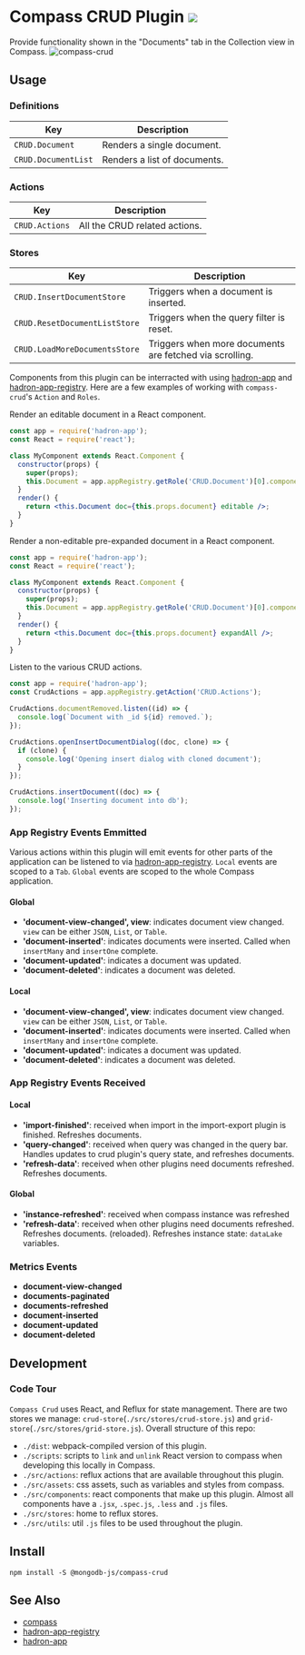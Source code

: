 # Compass CRUD Plugin [![][npm_img]][npm_url]

Provide functionality shown in the "Documents" tab in the Collection view in
Compass.
![compass-crud](./compass-crud.png)

## Usage

### Definitions

| Key                 | Description                  |
| ------------------- | ---------------------------- |
| `CRUD.Document`     | Renders a single document.   |
| `CRUD.DocumentList` | Renders a list of documents. |

### Actions

| Key            | Description                   |
| -------------- | ----------------------------- |
| `CRUD.Actions` | All the CRUD related actions. |

### Stores

| Key                           | Description                                             |
| ----------------------------- | ------------------------------------------------------- |
| `CRUD.InsertDocumentStore`    | Triggers when a document is inserted.                   |
| `CRUD.ResetDocumentListStore` | Triggers when the query filter is reset.                |
| `CRUD.LoadMoreDocumentsStore` | Triggers when more documents are fetched via scrolling. |

Components from this plugin can be interracted with using
[hadron-app][hadron-app] and [hadron-app-registry][hadron-app-registry]. Here are
a few examples of working with `compass-crud`'s `Action` and `Roles`.

Render an editable document in a React component.

```jsx
const app = require('hadron-app');
const React = require('react');

class MyComponent extends React.Component {
  constructor(props) {
    super(props);
    this.Document = app.appRegistry.getRole('CRUD.Document')[0].component;
  }
  render() {
    return <this.Document doc={this.props.document} editable />;
  }
}
```

Render a non-editable pre-expanded document in a React component.

```jsx
const app = require('hadron-app');
const React = require('react');

class MyComponent extends React.Component {
  constructor(props) {
    super(props);
    this.Document = app.appRegistry.getRole('CRUD.Document')[0].component;
  }
  render() {
    return <this.Document doc={this.props.document} expandAll />;
  }
}
```

Listen to the various CRUD actions.

```javascript
const app = require('hadron-app');
const CrudActions = app.appRegistry.getAction('CRUD.Actions');

CrudActions.documentRemoved.listen((id) => {
  console.log(`Document with _id ${id} removed.`);
});

CrudActions.openInsertDocumentDialog((doc, clone) => {
  if (clone) {
    console.log('Opening insert dialog with cloned document');
  }
});

CrudActions.insertDocument((doc) => {
  console.log('Inserting document into db');
});
```

### App Registry Events Emmitted

Various actions within this plugin will emit events for other parts of the
application can be listened to via [hadron-app-registry][hadron-app-registry].
`Local` events are scoped to a `Tab`.
`Global` events are scoped to the whole Compass application.

#### Global

- **'document-view-changed', view**: indicates document view changed. `view` can
  be either `JSON`, `List`, or `Table`.
- **'document-inserted'**: indicates documents were inserted. Called when
  `insertMany` and `insertOne` complete.
- **'document-updated'**: indicates a document was updated.
- **'document-deleted'**: indicates a document was deleted.

#### Local

- **'document-view-changed', view**: indicates document view changed. `view` can
  be either `JSON`, `List`, or `Table`.
- **'document-inserted'**: indicates documents were inserted. Called when
  `insertMany` and `insertOne` complete.
- **'document-updated'**: indicates a document was updated.
- **'document-deleted'**: indicates a document was deleted.

### App Registry Events Received

#### Local

- **'import-finished'**: received when import in the import-export plugin is
  finished. Refreshes documents.
- **'query-changed'**: received when query was changed in the query bar. Handles updates to crud plugin's query
  state, and refreshes documents.
- **'refresh-data'**: received when other plugins need documents refreshed.
  Refreshes documents.

#### Global

- **'instance-refreshed'**: received when compass instance was refreshed
- **'refresh-data'**: received when other plugins need documents refreshed.
  Refreshes documents.
  (reloaded). Refreshes instance state: `dataLake` variables.

### Metrics Events

- **document-view-changed**
- **documents-paginated**
- **documents-refreshed**
- **document-inserted**
- **document-updated**
- **document-deleted**

## Development

### Code Tour

`Compass Crud` uses React, and Reflux for state management. There are two stores
we manage: `crud-store`(`./src/stores/crud-store.js`) and
`grid-store`(`./src/stores/grid-store.js`). Overall structure of this repo:

- `./dist`: webpack-compiled version of this plugin.
- `./scripts`: scripts to `link` and `unlink` React version to compass when
  developing this locally in Compass.
- `./src/actions`: reflux actions that are available throughout this plugin.
- `./src/assets`: css assets, such as variables and styles from compass.
- `./src/components`: react components that make up this plugin. Almost all
  components have a `.jsx`, `.spec.js`, `.less` and `.js` files.
- `./src/stores`: home to reflux stores.
- `./src/utils`: util `.js` files to be used throughout the plugin.

## Install

```shell
npm install -S @mongodb-js/compass-crud
```

## See Also

- [compass][compass]
- [hadron-app-registry][hadron-app-registry]
- [hadron-app][hadron-app]

[npm_img]: https://img.shields.io/npm/v/@mongodb-js/compass-crud.svg?style=flat-square
[npm_url]: https://www.npmjs.org/package/@mongodb-js/compass-crud
[hadron-app]: https://github.com/mongodb-js/compass/packages/hadron-app
[hadron-app-registry]: https://github.com/mongodb-js/compass/packages/hadron-app-registry
[compass]: https://github.com/mongodb-js/compass/packages/compass
